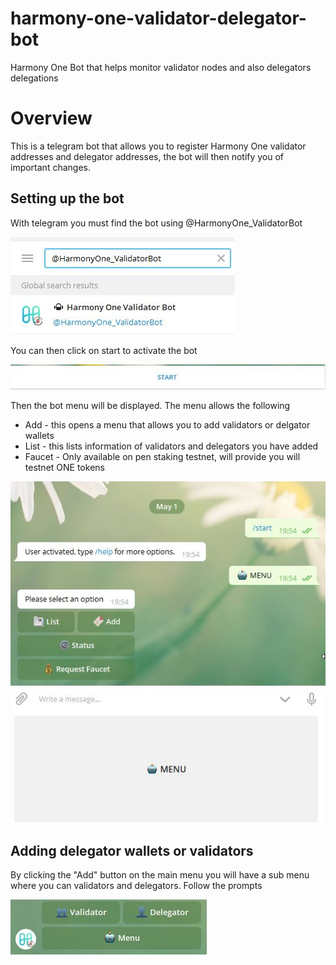 # harmony-one-validator-delegator-bot
Harmony One Bot that helps monitor validator nodes and also delegators delegations

# Overview
This is a telegram bot that allows you to register Harmony One validator addresses and delegator addresses, the bot will then notify you of important changes.


## Setting up the bot

With telegram you must find the bot using @HarmonyOne_ValidatorBot

![](images/TelegramFindBot.jpg)


You can then click on start to activate the bot

![](images/startbot.jpg)


Then the bot menu will be displayed. The menu allows the following
- Add  - this opens a menu that allows you to add validators or delgator wallets
- List - this lists information of validators and delegators you have added
- Faucet - Only available on pen staking testnet, will provide you will testnet ONE tokens

![](images/botmenu.jpg)


## Adding delegator wallets or validators

By clicking the "Add" button on the main menu you will have a sub menu where you can validators and delegators. Follow the prompts

![](images/add.jpg)




